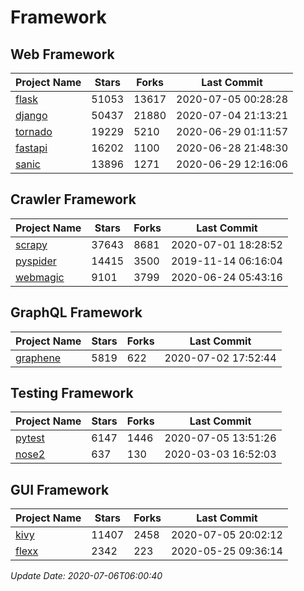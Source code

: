 # Framework

## Web Framework

| Project Name | Stars | Forks | Last Commit |
| ------------ | ----- | ----- | ----------- |
| [flask](https://github.com/pallets/flask) | 51053 | 13617 | 2020-07-05 00:28:28 |
| [django](https://github.com/django/django) | 50437 | 21880 | 2020-07-04 21:13:21 |
| [tornado](https://github.com/tornadoweb/tornado) | 19229 | 5210 | 2020-06-29 01:11:57 |
| [fastapi](https://github.com/tiangolo/fastapi) | 16202 | 1100 | 2020-06-28 21:48:30 |
| [sanic](https://github.com/huge-success/sanic) | 13896 | 1271 | 2020-06-29 12:16:06 |

## Crawler Framework

| Project Name | Stars | Forks | Last Commit |
| ------------ | ----- | ----- | ----------- |
| [scrapy](https://github.com/scrapy/scrapy) | 37643 | 8681 | 2020-07-01 18:28:52 |
| [pyspider](https://github.com/binux/pyspider) | 14415 | 3500 | 2019-11-14 06:16:04 |
| [webmagic](https://github.com/code4craft/webmagic) | 9101 | 3799 | 2020-06-24 05:43:16 |

## GraphQL Framework

| Project Name | Stars | Forks | Last Commit |
| ------------ | ----- | ----- | ----------- |
| [graphene](https://github.com/graphql-python/graphene) | 5819 | 622 | 2020-07-02 17:52:44 |

## Testing Framework

| Project Name | Stars | Forks | Last Commit |
| ------------ | ----- | ----- | ----------- |
| [pytest](https://github.com/pytest-dev/pytest) | 6147 | 1446 | 2020-07-05 13:51:26 |
| [nose2](https://github.com/nose-devs/nose2) | 637 | 130 | 2020-03-03 16:52:03 |

## GUI Framework

| Project Name | Stars | Forks | Last Commit |
| ------------ | ----- | ----- | ----------- |
| [kivy](https://github.com/kivy/kivy) | 11407 | 2458 | 2020-07-05 20:02:12 |
| [flexx](https://github.com/flexxui/flexx) | 2342 | 223 | 2020-05-25 09:36:14 |

*Update Date: 2020-07-06T06:00:40*